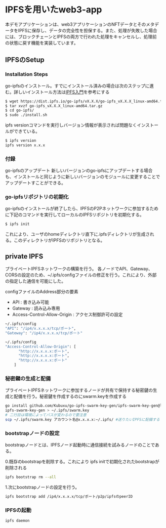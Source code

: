 # IPFSを用いたweb3-app
本デモアプリケーションは、web3アプリケーションのNFTデータとそのメタデータをIPFSに保存し、データの完全性を担保する。また、処理が失敗した場合には、ブロックチェーンとIPFSの両方で行われた処理をキャンセルし、処理前の状態に戻す機能を実装しています。

## IPFSのSetup
### Installation Steps
go-ipfsのインストール。すでにインストール済みの場合は次のステップに進む。詳しいインストール方法は[IPFS入門](https://ipfs-book.decentralized-web.jp/install_ipfs/)を参考にする

```bash
$ wget https://dist.ipfs.io/go-ipfs/vX.X.X/go-ipfs_vX.X.X_linux-amd64.tar.gz    #URLは、環境やバージョンにより適宜変更してください。
$ tar xvzf go-ipfs_vX.X.X_linux-amd64.tar.gz
$ cd go-ipfs/
$ sudo ./install.sh
```
ipfs versionコマンドを実行しバージョン情報が表示されば問題なくインストールができている。

```bash
$ ipfs version
ipfs version x.x.x
```

### 付録
go-ipfsのアップデート
新しいバージョンのgo-ipfsにアップデートする場合も、インストールと同じように新しいバージョンのモジュールに変更することでアップデートすことができる。

### go-ipfsリポジトリの初期化
go-ipfsのインストールが終了したら、IPFSのP2Pネットワークに参加するために下記のコマンドを実行してローカルのIPFSリポジトリを初期化する。
```bash
$ ipfs init
```
これにより、ユーザのhomeディレクトリ直下に.ipfsディレクトリが生成される。このディレクトリがIPFSのリポジトリとなる。

## private IPFS
プライベートIPFSネットワークの構築を行う。
各ノードでAPI、Gateway、CORSの設定のため、~/.ipfs/configファイルの修正を行う。これにより、外部の指定した通信を可能にした。

configファイルのAddress部分の要素
* API : 書き込み可能
* Gateway : 読み込み専用
* Access-Control-Allow-Origin : アクセス制御許可の設定

```bash
~/.ipfs/config
"API": "/ip4/x.x.x.x/tcp/ポート",
"Gateway": "/ip4/x.x.x.x/tcp/ポート"
```

```bash
~/.ipfs/config
"Access-Control-Allow-Origin": [
      "http://x.x.x.x:ポート",
      "http://x.x.x.x:ポート",
      "http://x.x.x.x:ポート"
    ]
```

### 秘密鍵の生成と配備
プライベートIPFSネットワークに参加するノードが共有で保持する秘密鍵の生成と配備を行う。秘密鍵を作成するのにswarm.keyを作成する
```bash
go install github.com/Kubuxu/go-ipfs-swarm-key-gen/ipfs-swarm-key-gen@latest
ipfs-swarm-key-gen > ~/.ipfs/swarm.key
# 二行目は環境によってパスが変わるので要注意
scp ~/.ipfs/swarm.key アカウント名@x.x.x.x:~/.ipfs/ #送りたいIPFSに配備する
```
### bootstrapノードの設定
bootstrapノードとは、IPFSノード起動時に通信接続を試みるノードのことである。

0.既存のbootstrapを削除する。これにより ipfs initで初期化されたbootstrapが削除される
```bash
ipfs bootstrap rm --all
```

1.次にbootstrapノードの設定を行う。
```bash
ipfs bootstrap add /ip4/x.x.x.x/tcp/ポート/p2p/ipfsのpeerID
```

### IPFSの起動
```bash
ipfs daemon
```